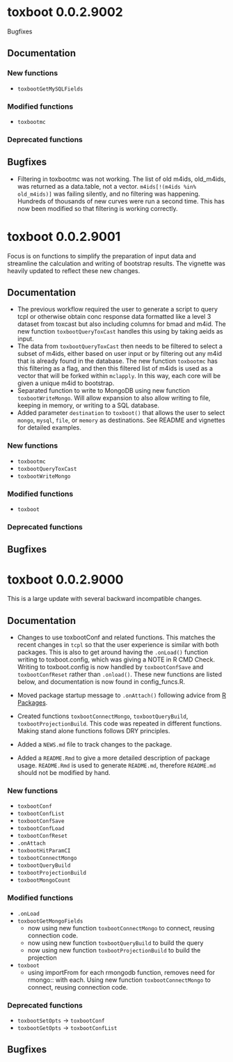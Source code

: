 # toxboot 0.0.2.9002

Bugfixes

## Documentation 

### New functions

* `toxbootGetMySQLFields`

### Modified functions

* `toxbootmc`

### Deprecated functions

## Bugfixes

* Filtering in toxbootmc was not working. The list of old m4ids, old_m4ids, was returned as a data.table, not a vector. `m4ids[!(m4ids %in% old_m4ids)]` was failing silently, and no filtering was happening. Hundreds of thousands of new curves were run a second time. This has now been modified so that filtering is working correctly.

# toxboot 0.0.2.9001

Focus is on functions to simplify the preparation of input data and streamline the calculation and writing of bootstrap results. The vignette was heavily updated to reflect these new changes.

## Documentation 

* The previous workflow required the user to generate a script to query tcpl or otherwise obtain conc response data formatted like a level 3 dataset from toxcast but also including columns for bmad and m4id. The new function `toxbootQueryToxCast` handles this using by taking aeids as input.
* The data from `toxbootQueryToxCast` then needs to be filtered to select a subset of m4ids, either based on user input or by filtering out any m4id that is already found in the database. The new function `toxbootmc` has this filtering as a flag, and then this filtered list of m4ids is used as a vector that will be forked within `mclapply`. In this way, each core will be given a unique m4id to bootstrap.
* Separated function to write to MongoDB using new function `toxbootWriteMongo`. Will allow expansion to also allow writing to file, keeping in memory, or writing to a SQL database.
* Added parameter `destination` to `toxboot()` that allows the user to select `mongo`, `mysql`, `file`, or `memory` as destinations. See README and vignettes for detailed examples.

### New functions

* `toxbootmc`
* `toxbootQueryToxCast`
* `toxbootWriteMongo`

### Modified functions

* `toxboot`

### Deprecated functions

## Bugfixes

# toxboot 0.0.2.9000

This is a large update with several backward incompatible changes.

## Documentation 

* Changes to use toxbootConf and related functions. This matches the recent changes in `tcpl` so that the user experience is similar with both packages. This is also to get around having the `.onLoad()` function writing to toxboot.config, which was giving a NOTE in R CMD Check. Writing to toxboot.config is now handled by `toxbootConfSave` and `toxbootConfReset` rather than `.onload()`. These new functions are listed below, and documentation is now found in config_funcs.R.
* Moved package startup message to `.onAttach()` following advice from [R Packages](http://r-pkgs.had.co.nz/namespace.html).
* Created functions `toxbootConnectMongo`, `toxbootQueryBuild`, `toxbootProjectionBuild`. This code was repeated in different functions. Making stand alone functions follows DRY principles.

* Added a `NEWS.md` file to track changes to the package.
* Added a `README.Rmd` to give a more detailed description of package usage. `README.Rmd` is used to generate `README.md`, therefore `README.md` should not be modified by hand.

### New functions

* `toxbootConf`
* `toxbootConfList`
* `toxbootConfSave`
* `toxbootConfLoad`
* `toxbootConfReset`
* `.onAttach`
* `toxbootHitParamCI`
* `toxbootConnectMongo`
* `toxbootQueryBuild`
* `toxbootProjectionBuild`
* `toxbootMongoCount`

### Modified functions

* `.onLoad`
* `toxbootGetMongoFields` 
    * now using new function `toxbootConnectMongo` to connect, reusing connection code.
    * now using new function `toxbootQueryBuild` to build the query
    * now using new function `toxbootProjectionBuild` to build the projection
* `toxboot` 
    * using importFrom for each rmongodb function, removes need for rmongo:: with each. Using new function `toxbootConnectMongo` to connect, reusing connection code.

### Deprecated functions

* `toxbootSetOpts` -> `toxbootConf`
* `toxbootGetOpts` -> `toxbootConfList`

## Bugfixes





